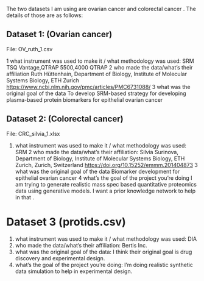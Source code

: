 The two datasets I am using are ovarian cancer and colorectal cancer . The details of those are as follows:

## Dataset 1: (Ovarian cancer)

File: OV_ruth_1.csv


1        what instrument was used to make it / what methodology was used:
            SRM
            TSQ Vantage,QTRAP 5500,4000 QTRAP
2        who made the data/what’s their affiliation
Ruth Hüttenhain, Department of Biology, Institute of Molecular Systems Biology, ETH Zurich
https://www.ncbi.nlm.nih.gov/pmc/articles/PMC6731088/
3        what was the original goal of the data
            To develop SRM-based strategy for developing plasma-based protein biomarkers for epithelial ovarian cancer

## Dataset 2: (Colorectal cancer)

File: CRC_silvia_1.xlsx

1. what instrument was used to make it / what methodology was used:
   SRM
2  who made the data/what’s their affiliation:
            Silvia Surinova, Department of Biology, Institute of Molecular Systems Biology, ETH Zurich, Zurich, Switzerland
            https://doi.org/10.15252/emmm.201404873
3        what was the original goal of the data
            Biomarker development for epithelial ovarian cancer
4        what’s the goal of the project you’re doing
            I am trying to generate realistic mass spec based quantitative proteomics data using generative models. I want a prior knowledge network to help in that .

# Dataset 3 (protids.csv)

1. what instrument was used to make it / what methodology was used: DIA
2.  who made the data/what’s their affiliation: Bertis Inc.
3.  what was the original goal of the data: I think their original goal is drug discovery and experimental design.
4.  what’s the goal of the project you’re doing: I’m doing realistic synthetic data simulation to help in experimental design.
